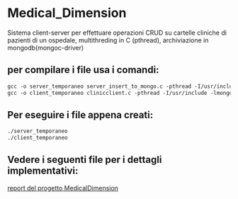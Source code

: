 # Medical_Dimension
Sistema client-server per effettuare operazioni CRUD su cartelle cliniche di pazienti di un ospedale, multithreding in C (pthread), archiviazione in mongodb(mongoc-driver)

## per compilare i file usa i comandi:
```gcc
gcc -o server_temporaneo server_insert_to_mongo.c -pthread -I/usr/include -lmongoc-1.0 -lbson-1.0
gcc -o client_temporaneo clinicclient.c -pthread -I/usr/include -lmongoc-1.0 -lbson-1.0
```
## Per eseguire i file appena creati:
```gcc
./server_temporaneo
./client_temporaneo
```

## Vedere i seguenti file per i dettagli implementativi:

[report del progetto MedicalDimension](Report_MedicalDimension.pdf)


